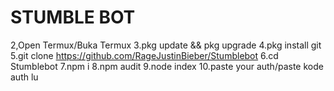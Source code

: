 # STUMBLE BOT

2,Open Termux/Buka Termux
3.pkg update && pkg upgrade
4.pkg install git
5.git clone https://github.com/RageJustinBieber/Stumblebot
6.cd Stumblebot
7.npm i
8.npm audit
9.node index
10.paste your auth/paste kode auth lu
